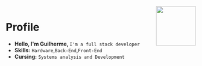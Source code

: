 <img align='right' src='https://cdn.discordapp.com/emojis/810934476711919646.png?v=1' width='105'>

# Profile

<ul>
   <li><strong>Hello, I'm Guilherme, </strong><code>I'm a full stack developer</code></li>
   <li><strong>Skills:</strong> <code>Hardware</code>,<code>Back-End</code>,<code>Front-End</code> </li>
   <li><strong>Cursing:</strong> <code>Systems analysis and Development</code> </li>
</ul>
